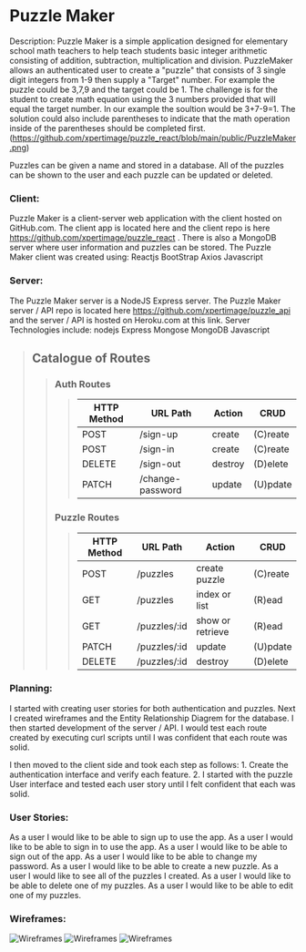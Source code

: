# Puzzle Maker
Description:
Puzzle Maker is a simple application designed for elementary school math teachers to help teach students basic integer arithmetic consisting of addition, subtraction, multiplication and division. PuzzleMaker allows an authenticated user to create a "puzzle" that consists of 3 single digit integers from 1-9 then supply a "Target" number. For example the puzzle could be 3,7,9 and the target could be 1. The challenge is for the student to create math equation using the 3 numbers provided that will equal the target number. In our example the soultion would be 3+7-9=1. The solution could also include parentheses to indicate that the math operation inside of the parentheses should be completed first.
(https://github.com/xpertimage/puzzle_react/blob/main/public/PuzzleMaker.png)


Puzzles can be given a name and stored in a database. All of the puzzles can be shown to the user and each puzzle can be updated or deleted.

### Client:
Puzzle Maker is a client-server web application with the client hosted on GitHub.com. The client app is located here and the client repo is here https://github.com/xpertimage/puzzle_react . There is also a MongoDB server where user information and puzzles can be stored. The Puzzle Maker client was created using:
Reactjs
BootStrap
Axios
Javascript

### Server:
The Puzzle Maker server is a NodeJS Express server. The Puzzle Maker server / API repo is located here https://github.com/xpertimage/puzzle_api and the server / API is hosted on Heroku.com at this link.
Server Technologies include:
nodejs
Express
Mongose
MongoDB
Javascript


> ## Catalogue of Routes
>> ### Auth Routes
>>> | HTTP Method | URL Path | Action | CRUD |
>>> |--|--|--|--|
>>> | POST | /sign-up | create | (C)reate |
>>> | POST | /sign-in | create | (C)reate |
>>> | DELETE | /sign-out | destroy | (D)elete |
>>> | PATCH | /change-password | update | (U)pdate |
>>>
>>
>> ### Puzzle Routes
>>> | HTTP Method | URL Path | Action | CRUD |
>>> |--|--|--|--|
>>> | POST | /puzzles | create puzzle | (C)reate |
>>> | GET | /puzzles | index or list | (R)ead |
>>> | GET | /puzzles/:id | show or retrieve | (R)ead |
>>> | PATCH | /puzzles/:id | update | (U)pdate |
>>> | DELETE | /puzzles/:id | destroy | (D)elete |
>>>

### Planning:
I started with creating user stories for both authentication and puzzles. Next I created wireframes and the Entity Relationship Diagrem for the database. I then started development of the server / API. I would test each route created by executing curl scripts until I was confident that each route was solid.

I then moved to the client side and took each step as follows: 1. Create the authentication interface and verify each feature. 2. I started with the puzzle User interface and tested each user story until I felt confident that each was solid.

### User Stories:
As a user I would like to be able to sign up to use the app.
As a user I would like to be able to sign in to use the app.
As a user I would like to be able to sign out of the app.
As a user I would like to be able to change my password.
As a user I would like to be able to create a new puzzle.
As a user I would like to see all of the puzzles I created.
As a user I would like to be able to delete one of my puzzles.
As a user I would like to be able to edit one of my puzzles.

### Wireframes:
![Wireframes](https://github.com/xpertimage/puzzle_react/tree/main/public/Home.png)
![Wireframes](https://github.com/xpertimage/puzzle_react/tree/main/public/Signed-in.png)
![Wireframes](https://github.com/xpertimage/puzzle_react/tree/main/public/Show-Puzzles.png)

